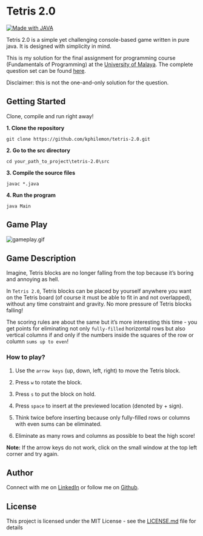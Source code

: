 # Tetris 2.0
[![Made with JAVA](https://img.shields.io/badge/Made_with-JAVA-1abc9c.svg)](https://en.wikipedia.org/wiki/Java_(programming_language))

Tetris 2.0 is a simple yet challenging console-based game written in pure java. 
It is designed with simplicity in mind. 

This is my solution for the final assignment for programming course (Fundamentals of Programming) at the [University of Malaya](https://www.um.edu.my/).
The complete question set can be found [here](https://github.com/kphilemon/tetris-2.0/blob/master/Tetris%202.0%20Question.pdf).

Disclaimer: this is not the one-and-only solution for the question.

## Getting Started
Clone, compile and run right away!

**1. Clone the repository**
```
git clone https://github.com/kphilemon/tetris-2.0.git
```
**2. Go to the src directory**
```
cd your_path_to_project\tetris-2.0\src
```
**3. Compile the source files**
```
javac *.java
```
**4. Run the program**
```
java Main
```

## Game Play
 ![gameplay.gif](https://github.com/kphilemon/tetris-2.0/blob/master/gameplay.gif)

## Game Description
Imagine, Tetris blocks are no longer falling from the top because it’s boring and annoying as hell.

In `Tetris 2.0`, Tetris blocks can be placed by yourself anywhere you want on the Tetris board (of course it must be able to fit in and not overlapped), without any time constraint and gravity. No more pressure of Tetris blocks falling!

The scoring rules are about the same but it’s more interesting this time - you get points for eliminating not only `fully-filled` horizontal rows but also vertical columns if and only if the numbers inside the squares of the row or column `sums up to even`!

### How to play?
1. Use the `arrow keys` (up, down, left, right) to move the Tetris block.

2. Press `w` to rotate the block.

3. Press `s` to put the block on hold.

4. Press `space` to insert at the previewed location (denoted by + sign).

5. Think twice before inserting because only fully-filled rows or columns with even sums can be eliminated.

6. Eliminate as many rows and columns as possible to beat the high score!

**Note:** If the arrow keys do not work, click on the small window at the top left corner and try again.

## Author
Connect with me on [LinkedIn](https://www.linkedin.com/in/philemon-khor/) or follow me on [Github](https://github.com/kphilemon).


## License
This project is licensed under the MIT License - see the [LICENSE.md](https://github.com/kphilemon/tetris-2.0/blob/master/LICENSE.md) file for details

